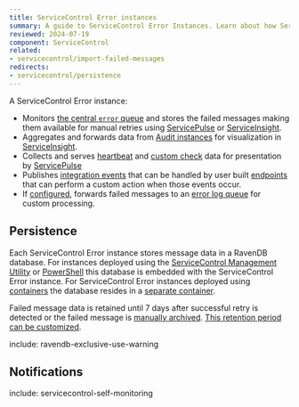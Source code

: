 ```yaml
---
title: ServiceControl Error instances
summary: A guide to ServiceControl Error Instances. Learn about how ServiceControl persists message data and the health monitoring options available.
reviewed: 2024-07-19
component: ServiceControl
related:
- servicecontrol/import-failed-messages
redirects:
- servicecontrol/persistence
---
```

A ServiceControl Error instance:

* Monitors [the central `error` queue](/nservicebus/recoverability/configure-error-handling.md#error-queue-monitoring) and stores the failed messages making them available for manual retries using [ServicePulse](/servicepulse/intro-failed-messages.md) or [ServiceInsight](/serviceinsight/managing-errors-and-retries.md).
* Aggregates and forwards data from [Audit instances](/servicecontrol/audit-instances/) for visualization in [ServiceInsight](/serviceinsight/).
* Collects and serves [heartbeat](/monitoring/heartbeats/) and [custom check](/monitoring/custom-checks/) data for presentation by [ServicePulse](/servicepulse/health-check-notifications.md)
* Publishes [integration events](/servicecontrol/contracts.md) that can be handled by user built [endpoints](/nservicebus/messaging/publish-subscribe/publish-handle-event.md) that can perform a custom action when those events occur.
* If [configured](/servicecontrol/servicecontrol-instances/configuration.md#transport-servicecontrolforwarderrormessages), forwards failed messages to an [error log queue](/servicecontrol/errorlog-auditlog-behavior.md) for custom processing.

## Persistence

Each ServiceControl Error instance stores message data in a RavenDB database. For instances deployed using the [ServiceControl Management Utility](/servicecontrol/servicecontrol-instances/deployment/scmu.md) or [PowerShell](/servicecontrol/servicecontrol-instances/deployment/powershell.md) this database is embedded with the ServiceControl Error instance. For ServiceControl Error instances deployed using [containers](/servicecontrol/servicecontrol-instances/deployment/containers.md) the database resides in a [separate container](/servicecontrol/ravendb/containers.md).

Failed message data is retained until 7 days after successful retry is detected or the failed message is [manually archived](/servicepulse/intro-archived-messages.md). [This retention period can be customized](/servicecontrol/servicecontrol-instances/configuration.md#data-retention).

include: ravendb-exclusive-use-warning

## Notifications

include: servicecontrol-self-monitoring
